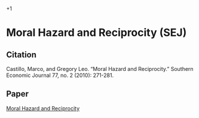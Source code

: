 +1

# Moral Hazard and Reciprocity (SEJ)

## Citation 

Castillo, Marco, and Gregory Leo. “Moral Hazard and Reciprocity.” Southern Economic Journal 77, no. 2 (2010): 271-281.


## Paper

[Moral Hazard and Reciprocity](<https://onlinelibrary.wiley.com/doi/pdf/10.4284/sej.2010.77.2.271>)

